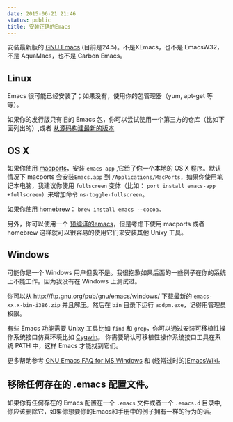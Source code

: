 ```yaml
---
date: 2015-06-21 21:46
status: public
title: 安装正确的Emacs
---
```


安装最新版的 [GNU Emacs]( http://www.gnu.org/s/emacs/) (目前是24.5)。不是XEmacs，也不是 EmacsW32，不是 AquaMacs，也不是 Carbon Emacs。

## Linux

Emacs 很可能已经安装了；如果没有，使用你的包管理器（yum, apt-get 等等）。

如果你的发行版只有旧的 Emacs 包，你可以尝试使用一个第三方的仓库（比如下面列出的）,或者 [从源码构建最新的版本](http://www.gnu.org/software/emacs/emacs-faq.html#Compiling-and-installing-Emacs)

## OS X

如果你使用 [macports]( http://www.macports.org/)，安装 `emacs-app` ,它给了你一个本地的 OS X 程序。默认情况下 macports 会安装`Emacs.app` 到 `/Applications/MacPorts`，如果你使用笔记本电脑，我建议你使用 `fullscreen` 变体（比如： `port install emacs-app +fullscreen`）来增加命令 `ns-toggle-fullscreen`。

如果你使用 [homebrew]( http://mxcl.github.com/homebrew/)：
`brew install emacs --cocoa`。

另外，你可以使用一个 [预编译的emacs](http://emacsformacosx.com/)，但是考虑下使用 macports 或者 homebrew 这样就可以很容易的使用它们来安装其他 Unixy 工具。

## Windows

可能你是一个 Windows 用户但我不是。我很抱歉如果后面的一些例子在你的系统上不能工作。因为我没有在 Windows 上测试过。

你可以从 <http://ftp.gnu.org/pub/gnu/emacs/windows/> 下载最新的 `emacs-xx.x-bin-i386.zip` 并且解压。然后在 `bin` 目录下运行 `addpm.exe`，记得用管理员权限。

有些 Emacs 功能需要 Unixy 工具比如 `find` 和 `grep`，你可以通过安装可移植性操作系统接口仿真环境比如 [Cygwin](http://www.gnu.org/software/emacs/windows/Other-useful-ports.html)。
你需要确认可移植性操作系统接口工具在系统 PATH 中，这样 Emacs 才能找到它们。

更多帮助参考 [GNU Emacs FAQ for MS Windows](http://www.gnu.org/software/emacs/windows/) 和 (经常过时的)[EmacsWiki]( http://www.emacswiki.org/emacs/MsWindowsInstallation)。

## 移除任何存在的 .emacs 配置文件。

如果你有任何存在的 Emacs 配置在一个 `.emacs` 文件或者一个 `.emacs.d` 目录中,你应该删除它，如果你想要你的Emacs和手册中的例子拥有一样的行为的话。